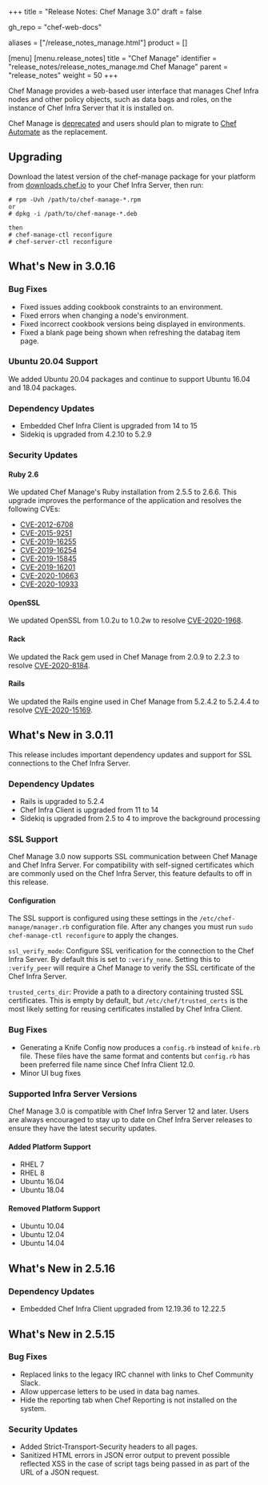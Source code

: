 +++
title = "Release Notes: Chef Manage 3.0"
draft = false

gh_repo = "chef-web-docs"

aliases = ["/release_notes_manage.html"]
product = []

[menu]
  [menu.release_notes]
    title = "Chef Manage"
    identifier = "release_notes/release_notes_manage.md Chef Manage"
    parent = "release_notes"
    weight = 50
+++

Chef Manage provides a web-based user interface that manages Chef Infra nodes and other policy objects, such as data bags and roles, on the instance of Chef Infra Server that it is installed on.

Chef Manage is [deprecated](/versions/#deprecated) and users should plan to migrate to [Chef Automate](/automate/) as the replacement.

## Upgrading

Download the latest version of the chef-manage package for your platform from [downloads.chef.io](https://downloads.chef.io/manage) to your Chef Infra Server, then run:

```
# rpm -Uvh /path/to/chef-manage-*.rpm
or
# dpkg -i /path/to/chef-manage-*.deb

then
# chef-manage-ctl reconfigure
# chef-server-ctl reconfigure
```

## What's New in 3.0.16

### Bug Fixes

- Fixed issues adding cookbook constraints to an environment.
- Fixed errors when changing a node's environment.
- Fixed incorrect cookbook versions being displayed in environments.
- Fixed a blank page being shown when refreshing the databag item page.

### Ubuntu 20.04 Support

We added Ubuntu 20.04 packages and continue to support Ubuntu 16.04 and 18.04 packages.

### Dependency Updates

* Embedded Chef Infra Client is upgraded from 14 to 15
* Sidekiq is upgraded from 4.2.10 to 5.2.9

### Security Updates

#### Ruby 2.6

We updated Chef Manage's Ruby installation from 2.5.5 to 2.6.6. This upgrade improves the performance of the application and resolves the following CVEs:

- [CVE-2012-6708](https://nvd.nist.gov/vuln/detail/CVE-2012-6708)
- [CVE-2015-9251](https://nvd.nist.gov/vuln/detail/CVE-2015-9251)
- [CVE-2019-16255](https://nvd.nist.gov/vuln/detail/CVE-2019-16255)
- [CVE-2019-16254](https://nvd.nist.gov/vuln/detail/CVE-2019-16254)
- [CVE-2019-15845](https://nvd.nist.gov/vuln/detail/CVE-2019-15845)
- [CVE-2019-16201](https://nvd.nist.gov/vuln/detail/CVE-2019-16201)
- [CVE-2020-10663](https://nvd.nist.gov/vuln/detail/CVE-2020-10663)
- [CVE-2020-10933](https://nvd.nist.gov/vuln/detail/CVE-2020-10933)

#### OpenSSL

We updated OpenSSL from 1.0.2u to 1.0.2w to resolve [CVE-2020-1968](https://nvd.nist.gov/vuln/detail/CVE-2020-1968).

#### Rack

We updated the Rack gem used in Chef Manage from 2.0.9 to 2.2.3 to resolve [CVE-2020-8184](https://nvd.nist.gov/vuln/detail/CVE-2020-8184).

#### Rails

We updated the  Rails engine used in Chef Manage from 5.2.4.2 to 5.2.4.4 to resolve [CVE-2020-15169](https://nvd.nist.gov/vuln/detail/CVE-2020-15169).


## What's New in 3.0.11

This release includes important dependency updates and support for SSL connections to the Chef Infra Server.

### Dependency Updates

* Rails is upgraded to 5.2.4
* Chef Infra Client is upgraded from 11 to 14
* Sidekiq is upgraded from 2.5 to 4 to improve the background processing

### SSL Support

Chef Manage 3.0 now supports SSL communication between Chef Manage and Chef Infra Server. For compatibility
with self-signed certificates which are commonly used on the Chef Infra Server, this feature defaults to off in this release.

#### Configuration

The SSL support is configured using these settings in the
`/etc/chef-manage/manager.rb` configuration file. After any changes you must run
`sudo chef-manage-ctl reconfigure` to apply the changes.

`ssl_verify_mode`: Configure SSL verification for the connection to the Chef Infra
Server. By default this is set to `:verify_none`. Setting this to `:verify_peer`
will require a Chef Manage to verify the SSL certificate of the Chef Infra Server.

`trusted_certs_dir`: Provide a path to a directory containing trusted SSL
certificates. This is empty by default, but `/etc/chef/trusted_certs` is the
most likely setting for reusing certificates installed by Chef Infra Client.

### Bug Fixes

* Generating a Knife Config now produces a `config.rb` instead of `knife.rb` file. These files have the same format and contents but `config.rb` has been preferred file name since Chef Infra Client 12.0.
* Minor UI bug fixes

### Supported Infra Server Versions

Chef Manage 3.0 is compatible with Chef Infra Server 12 and later. Users are always encouraged to stay up to date on Chef Infra Server releases to ensure they have the latest security updates.

#### Added Platform Support

* RHEL 7
* RHEL 8
* Ubuntu 16.04
* Ubuntu 18.04

#### Removed Platform Support

* Ubuntu 10.04
* Ubuntu 12.04
* Ubuntu 14.04

## What's New in 2.5.16

### Dependency Updates

* Embedded Chef Infra Client upgraded from 12.19.36 to 12.22.5

## What's New in 2.5.15

### Bug Fixes

* Replaced links to the legacy IRC channel with links to Chef Community Slack.
* Allow uppercase letters to be used in data bag names.
* Hide the reporting tab when Chef Reporting is not installed on the system.

### Security Updates

* Added Strict-Transport-Security headers to all pages.
* Sanitized HTML errors in JSON error output to prevent possible reflected XSS in the case of script tags being passed in as part of the URL of a JSON request.
